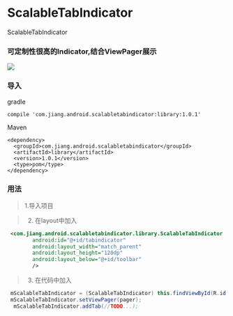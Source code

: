 # ScalableTabIndicator
ScalableTabIndicator
### 可定制性很高的Indicator,结合ViewPager展示

![](https://raw.githubusercontent.com/jiang111/ScalableTabIndicator/master/art/7.gif)


### 导入
gradle
```
compile 'com.jiang.android.scalabletabindicator:library:1.0.1'

```


Maven
```
<dependency>
  <groupId>com.jiang.android.scalabletabindicator</groupId>
  <artifactId>library</artifactId>
  <version>1.0.1</version>
  <type>pom</type>
</dependency>
```

### 用法

>1.导入项目

>2. 在layout中加入
```xml
 <com.jiang.android.scalabletabindicator.library.ScalableTabIndicator
        android:id="@+id/tabindicator"
        android:layout_width="match_parent"
        android:layout_height="120dp"
        android:layout_below="@+id/toolbar"
        />
```

>3. 在代码中加入
```java
 mScalableTabIndicator = (ScalableTabIndicator) this.findViewById(R.id.tabindicator);
 mScalableTabIndicator.setViewPager(pager);
  mScalableTabIndicator.addTab(//TODO...);
```


